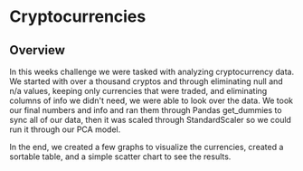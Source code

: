 # Cryptocurrencies

## **Overview**

In this weeks challenge we were tasked with analyzing cryptocurrency data. We started with over a thousand cryptos and through eliminating null and n/a values, keeping only currencies that were traded, and eliminating columns of info we didn't need, we were able to look over the data. We took our final numbers and info and ran them through Pandas get_dummies to sync all of our data, then it was scaled through StandardScaler so we could run it through our PCA model. 

In the end, we created a few graphs to visualize the currencies, created a sortable table, and a simple scatter chart to see the results.
